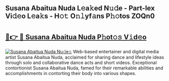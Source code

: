 ## Susana Abaitua Nuda L𝚎a𝚔ed N𝚞𝚍e - Part-lex Vi𝚍𝚎o L𝚎a𝚔s - H𝚘𝚝 O𝚗𝚕yf𝚊ns P𝚑𝚘tos ZOQn0

# <h2><a href="http://kf1g2g.oniu.top/?m=Susana+Abaitua+Nuda">🔗👉 🔴 Susana Abaitua Nuda P𝚑ot𝚘𝚜 V𝚒d𝚎o</a></h2>

[![Susana Abaitua Nuda Nu𝚍e𝚜](https://i.imgur.com/0qMVB7G.gif)](http://kf1g2g.oniu.top/?m=Susana+Abaitua+Nuda)
Web-based entertainer and digital media artist Susana Abaitua Nuda, acclaimed for sharing dance and lifestyle ideas through solo and collaborative dance acts and short videos. Exceptional contortionist Susana Abaitua Nuda, famed for their remarkable abilities and accomplishments in contorting their body into various shapes.  
